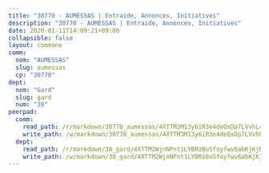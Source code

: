 ```yaml
---
title: "30770 - AUMESSAS | Entraide, Annonces, Initiatives"
description: "30770 - AUMESSAS | Entraide, Annonces, Initiatives"
date: 2020-01-11T14:09:21+09:00
collapsible: false
layout: commune
comm:
  nom: "AUMESSAS"
  slug: aumessas
  cp: "30770"
dept:
  nom: "Gard"
  slug: gard
  num: "30"
peerpad:
  comm:
    read_path: /r/markdown/30770_aumessas/4XTTM3M13y6iR3e4deQxDp7LVvhL44qZ3VqUiSuuk9aKhPWkz
    write_path: /w/markdown/30770_aumessas/4XTTM3M13y6iR3e4deQxDp7LVvhL44qZ3VqUiSuuk9aKhPWkz-K3TgUWfVUoRrV2X3MUgBspEXkQJaDNU2NbwgEyi3GGKvSqY8boHU6zAd7uALkxqZXXbhJoxmfdkeXfE81TRzyQP5NjxLRJeLvWQusbPpzaHw8cQV6uKrqeePufMAYzWP53Tb6uxE
  dept:
    read_path: /r/markdown/30_gard/4XTTM2WjnNPnt1LYBRz8uSfoyfwv6abKjKjNdBGxuvymmgvkj
    write_path: /w/markdown/30_gard/4XTTM2WjnNPnt1LYBRz8uSfoyfwv6abKjKjNdBGxuvymmgvkj-K3TgUpCvFefN2LRJ7huXqVovWWqmjJgEMWkVs9s4fhfrGjyZZK9z4gxyddycCKs6S9BWFUcJqqZYCKuxj79SWNiGiob7Xchr25rMmkVQhAFrAwBxAqY3T99GTsQfKxLrXrnx3pGK
---
```


